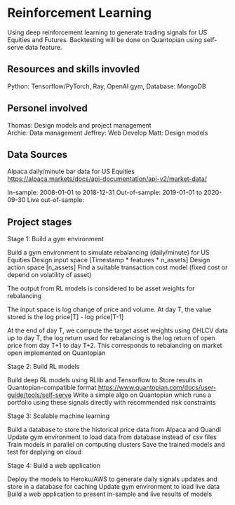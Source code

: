 # Reinforcement Learning 

Using deep reinforcement learning to generate trading signals for US Equities and Futures.
Backtesting will be done on Quantopian using self-serve data feature. 


## Resources and skills invovled 


Python: Tensorflow/PyTorch, Ray, OpenAI gym, 
Database: MongoDB 

## Personel involved 
Thomas: Design models and project management  
Archie: Data management 
Jeffrey: Web Develop 
Matt: Design models 


## Data Sources 

Alpaca daily/minute bar data for US Equities 
https://alpaca.markets/docs/api-documentation/api-v2/market-data/

In-sample: 2008-01-01 to 2018-12-31
Out-of-sample: 2019-01-01 to 2020-09-30
Live out-of-sample: 


## Project stages 

Stage 1: Build a gym environment 

Build a gym environment to simulate rebalancing (daily/minute) for US Equities 
Design input space [Timestamp * features * n_assets] 
Design action space [n_assets] 
Find a suitable transaction cost model (fixed cost or depend on volatility of asset) 

The output from RL models is considered to be asset weights for rebalancing

The input space is log change of price and volume. 
At day T, the value stored is the log price[T] - log price[T-1] 


At the end of day T, we compute the target asset weights using OHLCV data up to day T,
the log return used for rebalancing is the log return of open price from day T+1 to day T+2. 
This corresponds to rebalancing on market open implemented on Quantopian 



Stage 2: Build RL models 

Build deep RL models using RLlib and Tensorflow to 
Store results in Quantopian-compatible format https://www.quantopian.com/docs/user-guide/tools/self-serve
Write a simple algo on Quantopian which runs a portfolio using these signals directly with recommended risk constraints 


Stage 3: Scalable machine learning 

Build a database to store the historical price data from Alpaca and Quandl
Update gym environment to load data from database instead of csv files
Train models in parallel on computing clusters
Save the trained models and test for deplying on cloud 

Stage 4: Build a web application 

Deploy the models to Heroku/AWS to generate daily signals updates and store in a database for caching
Update gym environment to load live data 
Build a web application to present in-sample and live results of models
